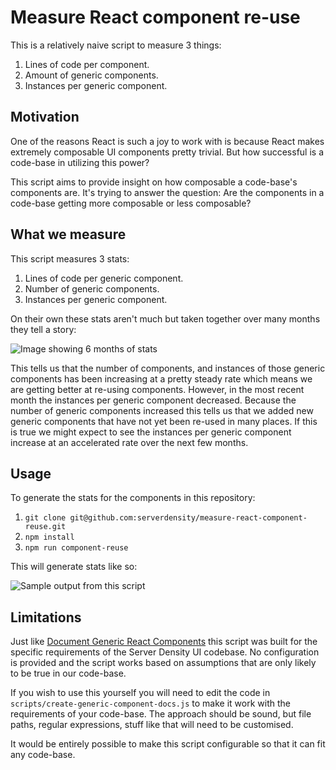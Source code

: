 # Measure React component re-use

This is a relatively naive script to measure 3 things:

1. Lines of code per component.
2. Amount of generic components.
3. Instances per generic component.

## Motivation

One of the reasons React is such a joy to work with is because React makes extremely composable UI components pretty trivial.  But how successful is a code-base in utilizing this power?

This script aims to provide insight on how composable a code-base's components are.  It's trying to answer the question: Are the components in a code-base getting more composable or less composable?

## What we measure

This script measures 3 stats:

1. Lines of code per generic component.
2. Number of generic components.
3. Instances per generic component.

On their own these stats aren't much but taken together over many months they tell a story:

![Image showing 6 months of stats](https://github.com/serverdensity/measure-react-component-reuse/blob/master/serverdensity-stats.png)

This tells us that the number of components, and instances of those generic components has been increasing at a pretty steady rate which means we are getting better at re-using components. However, in the most recent month the instances per generic component decreased. Because the number of generic components increased this tells us that we added new generic components that have not yet been re-used in many places.  If this is true we might expect to see the instances per generic component increase at an accelerated rate over the next few months.

## Usage

To generate the stats for the components in this repository:

1. `git clone git@github.com:serverdensity/measure-react-component-reuse.git`
2. `npm install`
3. `npm run component-reuse`

This will generate stats like so:

![Sample output from this script](https://github.com/serverdensity/measure-react-component-reuse/blob/master/sample-stats.png)

## Limitations

Just like [Document Generic React Components](https://github.com/byrichardpowell/Document-Generic-React-Components) this script was built for the specific requirements of the Server Density UI codebase. No configuration is provided and the script works based on assumptions that are only likely to be true in our code-base.

If you wish to use this yourself you will need to edit the code in `scripts/create-generic-component-docs.js` to make it work with the requirements of your code-base. The approach should be sound, but file paths, regular expressions, stuff like that will need to be customised.

It would be entirely possible to make this script configurable so that it can fit any code-base.
